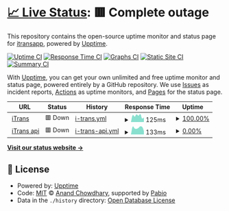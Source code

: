 # [📈 Live Status](https://status.itrans.app): <!--live status--> **🟥 Complete outage**

This repository contains the open-source uptime monitor and status page for [itransapp](https://itrans.app), powered by [Upptime](https://github.com/upptime/upptime).

[![Uptime CI](https://github.com/itransapp/status/workflows/Uptime%20CI/badge.svg)](https://github.com/itransapp/status/actions?query=workflow%3A%22Uptime+CI%22)
[![Response Time CI](https://github.com/itransapp/status/workflows/Response%20Time%20CI/badge.svg)](https://github.com/itransapp/status/actions?query=workflow%3A%22Response+Time+CI%22)
[![Graphs CI](https://github.com/itransapp/status/workflows/Graphs%20CI/badge.svg)](https://github.com/itransapp/status/actions?query=workflow%3A%22Graphs+CI%22)
[![Static Site CI](https://github.com/itransapp/status/workflows/Static%20Site%20CI/badge.svg)](https://github.com/itransapp/status/actions?query=workflow%3A%22Static+Site+CI%22)
[![Summary CI](https://github.com/itransapp/status/workflows/Summary%20CI/badge.svg)](https://github.com/itransapp/status/actions?query=workflow%3A%22Summary+CI%22)

With [Upptime](https://upptime.js.org), you can get your own unlimited and free uptime monitor and status page, powered entirely by a GitHub repository. We use [Issues](https://github.com/itransapp/status/issues) as incident reports, [Actions](https://github.com/itransapp/status/actions) as uptime monitors, and [Pages](https://status.itrans.app) for the status page.

<!--start: status pages-->
<!-- This summary is generated by Upptime (https://github.com/upptime/upptime) -->
<!-- Do not edit this manually, your changes will be overwritten -->
<!-- prettier-ignore -->
| URL | Status | History | Response Time | Uptime |
| --- | ------ | ------- | ------------- | ------ |
| <img alt="" src="https://icons.duckduckgo.com/ip3/itrans.app.ico" height="13"> [iTrans](https://itrans.app) | 🟥 Down | [i-trans.yml](https://github.com/itransapp/status/commits/HEAD/history/i-trans.yml) | <details><summary><img alt="Response time graph" src="./graphs/i-trans/response-time-week.png" height="20"> 125ms</summary><br><a href="https://status.itrans.app/history/i-trans"><img alt="Response time 147" src="https://img.shields.io/endpoint?url=https%3A%2F%2Fraw.githubusercontent.com%2Fitransapp%2Fstatus%2FHEAD%2Fapi%2Fi-trans%2Fresponse-time.json"></a><br><a href="https://status.itrans.app/history/i-trans"><img alt="24-hour response time 91" src="https://img.shields.io/endpoint?url=https%3A%2F%2Fraw.githubusercontent.com%2Fitransapp%2Fstatus%2FHEAD%2Fapi%2Fi-trans%2Fresponse-time-day.json"></a><br><a href="https://status.itrans.app/history/i-trans"><img alt="7-day response time 125" src="https://img.shields.io/endpoint?url=https%3A%2F%2Fraw.githubusercontent.com%2Fitransapp%2Fstatus%2FHEAD%2Fapi%2Fi-trans%2Fresponse-time-week.json"></a><br><a href="https://status.itrans.app/history/i-trans"><img alt="30-day response time 123" src="https://img.shields.io/endpoint?url=https%3A%2F%2Fraw.githubusercontent.com%2Fitransapp%2Fstatus%2FHEAD%2Fapi%2Fi-trans%2Fresponse-time-month.json"></a><br><a href="https://status.itrans.app/history/i-trans"><img alt="1-year response time 147" src="https://img.shields.io/endpoint?url=https%3A%2F%2Fraw.githubusercontent.com%2Fitransapp%2Fstatus%2FHEAD%2Fapi%2Fi-trans%2Fresponse-time-year.json"></a></details> | <details><summary><a href="https://status.itrans.app/history/i-trans">100.00%</a></summary><a href="https://status.itrans.app/history/i-trans"><img alt="All-time uptime 98.61%" src="https://img.shields.io/endpoint?url=https%3A%2F%2Fraw.githubusercontent.com%2Fitransapp%2Fstatus%2FHEAD%2Fapi%2Fi-trans%2Fuptime.json"></a><br><a href="https://status.itrans.app/history/i-trans"><img alt="24-hour uptime 100.00%" src="https://img.shields.io/endpoint?url=https%3A%2F%2Fraw.githubusercontent.com%2Fitransapp%2Fstatus%2FHEAD%2Fapi%2Fi-trans%2Fuptime-day.json"></a><br><a href="https://status.itrans.app/history/i-trans"><img alt="7-day uptime 100.00%" src="https://img.shields.io/endpoint?url=https%3A%2F%2Fraw.githubusercontent.com%2Fitransapp%2Fstatus%2FHEAD%2Fapi%2Fi-trans%2Fuptime-week.json"></a><br><a href="https://status.itrans.app/history/i-trans"><img alt="30-day uptime 100.00%" src="https://img.shields.io/endpoint?url=https%3A%2F%2Fraw.githubusercontent.com%2Fitransapp%2Fstatus%2FHEAD%2Fapi%2Fi-trans%2Fuptime-month.json"></a><br><a href="https://status.itrans.app/history/i-trans"><img alt="1-year uptime 98.61%" src="https://img.shields.io/endpoint?url=https%3A%2F%2Fraw.githubusercontent.com%2Fitransapp%2Fstatus%2FHEAD%2Fapi%2Fi-trans%2Fuptime-year.json"></a></details>
| <img alt="" src="https://icons.duckduckgo.com/ip3/agent.itrans.app.ico" height="13"> [iTrans api](https://agent.itrans.app) | 🟥 Down | [i-trans-api.yml](https://github.com/itransapp/status/commits/HEAD/history/i-trans-api.yml) | <details><summary><img alt="Response time graph" src="./graphs/i-trans-api/response-time-week.png" height="20"> 133ms</summary><br><a href="https://status.itrans.app/history/i-trans-api"><img alt="Response time 112" src="https://img.shields.io/endpoint?url=https%3A%2F%2Fraw.githubusercontent.com%2Fitransapp%2Fstatus%2FHEAD%2Fapi%2Fi-trans-api%2Fresponse-time.json"></a><br><a href="https://status.itrans.app/history/i-trans-api"><img alt="24-hour response time 68" src="https://img.shields.io/endpoint?url=https%3A%2F%2Fraw.githubusercontent.com%2Fitransapp%2Fstatus%2FHEAD%2Fapi%2Fi-trans-api%2Fresponse-time-day.json"></a><br><a href="https://status.itrans.app/history/i-trans-api"><img alt="7-day response time 133" src="https://img.shields.io/endpoint?url=https%3A%2F%2Fraw.githubusercontent.com%2Fitransapp%2Fstatus%2FHEAD%2Fapi%2Fi-trans-api%2Fresponse-time-week.json"></a><br><a href="https://status.itrans.app/history/i-trans-api"><img alt="30-day response time 126" src="https://img.shields.io/endpoint?url=https%3A%2F%2Fraw.githubusercontent.com%2Fitransapp%2Fstatus%2FHEAD%2Fapi%2Fi-trans-api%2Fresponse-time-month.json"></a><br><a href="https://status.itrans.app/history/i-trans-api"><img alt="1-year response time 112" src="https://img.shields.io/endpoint?url=https%3A%2F%2Fraw.githubusercontent.com%2Fitransapp%2Fstatus%2FHEAD%2Fapi%2Fi-trans-api%2Fresponse-time-year.json"></a></details> | <details><summary><a href="https://status.itrans.app/history/i-trans-api">0.00%</a></summary><a href="https://status.itrans.app/history/i-trans-api"><img alt="All-time uptime 0.00%" src="https://img.shields.io/endpoint?url=https%3A%2F%2Fraw.githubusercontent.com%2Fitransapp%2Fstatus%2FHEAD%2Fapi%2Fi-trans-api%2Fuptime.json"></a><br><a href="https://status.itrans.app/history/i-trans-api"><img alt="24-hour uptime 0.00%" src="https://img.shields.io/endpoint?url=https%3A%2F%2Fraw.githubusercontent.com%2Fitransapp%2Fstatus%2FHEAD%2Fapi%2Fi-trans-api%2Fuptime-day.json"></a><br><a href="https://status.itrans.app/history/i-trans-api"><img alt="7-day uptime 0.00%" src="https://img.shields.io/endpoint?url=https%3A%2F%2Fraw.githubusercontent.com%2Fitransapp%2Fstatus%2FHEAD%2Fapi%2Fi-trans-api%2Fuptime-week.json"></a><br><a href="https://status.itrans.app/history/i-trans-api"><img alt="30-day uptime 1.38%" src="https://img.shields.io/endpoint?url=https%3A%2F%2Fraw.githubusercontent.com%2Fitransapp%2Fstatus%2FHEAD%2Fapi%2Fi-trans-api%2Fuptime-month.json"></a><br><a href="https://status.itrans.app/history/i-trans-api"><img alt="1-year uptime 0.00%" src="https://img.shields.io/endpoint?url=https%3A%2F%2Fraw.githubusercontent.com%2Fitransapp%2Fstatus%2FHEAD%2Fapi%2Fi-trans-api%2Fuptime-year.json"></a></details>

<!--end: status pages-->

[**Visit our status website →**](https://status.itrans.app)

## 📄 License

- Powered by: [Upptime](https://github.com/upptime/upptime)
- Code: [MIT](./LICENSE) © [Anand Chowdhary](https://anandchowdhary.com), supported by [Pabio](https://pabio.com)
- Data in the `./history` directory: [Open Database License](https://opendatacommons.org/licenses/odbl/1-0/)
